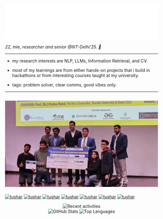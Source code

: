 ![Tushar's GitHub Banner](Tushar%20Chandra%20Logo.png)

*22, mle, researcher and senior @IIIT-Delhi'25. 🌱*

----

* my research interests are NLP, LLMs, Information Retrieval, and CV.
  
* most of my learnings are from either hands-on projects that i build in hackathons or from interesting courses taught at my university.
  
* tags: problem solver, clear comms, good vibes only.
  
----
![Hackathon Wins](hackathons.gif)
----

<a href="https://www.linkedin.com/in/tushar-chandra-7547901ab//" target="blank"><img align="center"
          src="https://img.shields.io/badge/linkedin-%230077B5.svg?style=for-the-badge&logo=linkedin&logoColor=white"
          alt="tushar" height="30"/></a>
<a href="mailto:sde.tusharchandra@gmail.com" target="blank"><img align="center"
          src="https://img.shields.io/badge/gmail-D14836.svg?style=for-the-badge&logo=gmail&logoColor=white"
          alt="tushar" height="30"/></a>
<a href="https://www.instagram.com/me_tusharchandra/" target="blank"><img align="center"
          src="https://img.shields.io/badge/instagram-%23E4405F.svg?style=for-the-badge&logo=instagram&logoColor=white"
          alt="tushar" height="30"/></a>
<a href="https://www.youtube.com/tusharchandra" target="blank"><img align="center"
          src="https://img.shields.io/badge/youtube-%23FF0000.svg?style=for-the-badge&logo=youtube&logoColor=white"
          alt="tushar" height="30"/></a>
<a href="https://www.youtube.com/me-tusharchandra" target="blank"><img align="center"
          src="https://img.shields.io/badge/youtube-%23FF0000.svg?style=for-the-badge&logo=youtube&logoColor=white"
          alt="tushar" height="30"/></a>
<a href="https://twitter.com/me_tushari" target="blank"><img align="center"
          src="https://img.shields.io/badge/twitter-%231DA1F2.svg?style=for-the-badge&logo=twitter&logoColor=white"
          alt="tushar" height="30"/></a>
<a href="https://linktr.ee/tusharchandra" target="blank"><img align="center"
          src="https://img.shields.io/badge/linktree-%231DA1F2.svg?style=for-the-badge&logo=linktree&logoColor=gree"
          alt="tushar" height="30"/></a>
<!-- 
![Tushar's GitHub stats](https://github-readme-stats-sigma-five.vercel.app/api?username=me-tusharchandra&show_icons=true&theme=vue-dark)
![Tushar's top languages](https://github-readme-stats-sigma-five.vercel.app/api/top-langs/?username=me-tusharchandra&layout=compact&show_icons=true&theme=vue-dark)
![More Stats](https://github-readme-streak-stats.herokuapp.com?user=me-tusharchandra&theme=vue-dark) -->

<p align="center">
<img src ="https://github-readme-activity-graph.vercel.app/graph?username=me-tusharchandra&theme=tokyo-night&show_icons=true&size_weight=0.5&count_weight=0.5&bg_color=00000000&hide_border=true&text_color=C4DBE0&title_color=34E6F2&icon_color=34E6F2" alt="Recent activities" height="50%" width="auto"><br>
<img src ="https://github-readme-stats.vercel.app/api?username=me-tusharchandra&show_icons=true&theme=tokyonight&bg_color=00000000&hide_border=true&text_color=C4DBE0&title_color=34E6F2&icon_color=34E6F2" alt="GitHub Stats" height="50%" width="auto">
<img src ="https://github-readme-stats.vercel.app/api/top-langs/?username=me-tusharchandra&theme=tokyonight&layout=compact&size_weight=0.5&count_weight=0.5&bg_color=00000000&hide_border=true&text_color=C4DBE0&title_color=34E6F2&icon_color=34E6F2" alt="Top Languages" height="50%" width="auto"><br><br>
</p>
